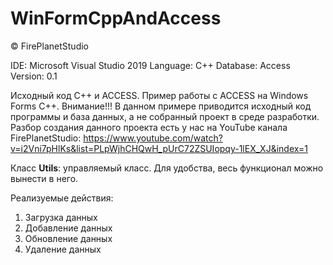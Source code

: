 # WinFormCppAndAccess

© FirePlanetStudio

IDE: Microsoft Visual Studio 2019
Language: C++
Database: Access
Version: 0.1

Исходный код C++ и ACCESS. Пример работы с ACCESS на Windows Forms C++.
Внимание!!!
В данном примере приводится исходный код программы и база данных, а не собранный проект в среде разработки.
Разбор создания данного проекта есть у нас на YouTube канала FirePlanetStudio: https://www.youtube.com/watch?v=i2Vni7pHlKs&list=PLpWjhCHQwH_pUrC72ZSUIopqy-1lEX_XJ&index=1

Класс **Utils**: управляемый класс. Для удобства, весь функционал можно вынести в него.

Реализуемые действия:
1. Загрузка данных
2. Добавление данных
3. Обновление данных
4. Удаление данных
